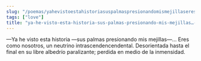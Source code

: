```yaml
---
slug: "/poemas/yahevistoestahistoriasuspalmaspresionandomismejillaserescomonosotros"
tags: ["love"]
title: "ya-he-visto-esta-historia-sus-palmas-presionando-mis-mejillas…-eres-como-nosotros"
---
```

—Ya he visto esta historia —sus palmas presionando mis mejillas—… Eres como nosotros, un neutrino intrascendencendental. Desorientada hasta el final en su libre albedrío paralizante; perdida en medio de la inmensidad.